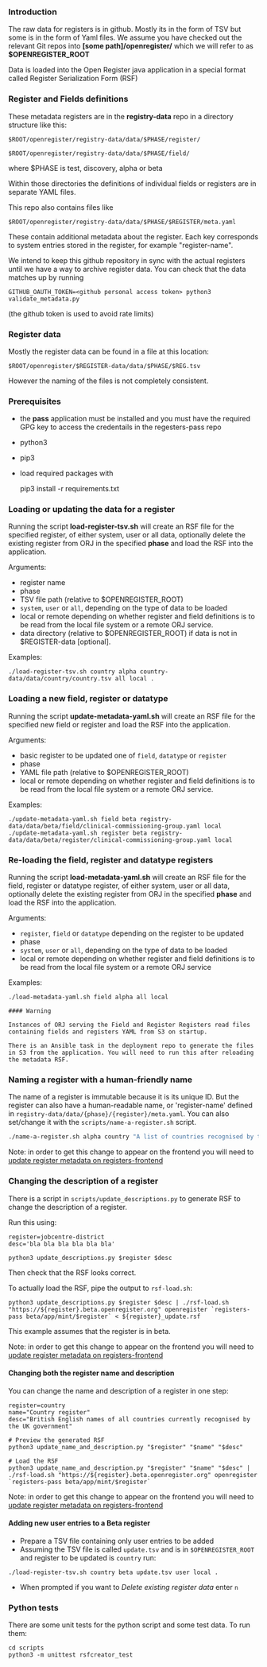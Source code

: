 ### Introduction

The raw data for registers is in github. Mostly its in the form of TSV but some is in the form of Yaml files.
We assume you have checked out the relevant Git repos into **[some path]/openregister/** which we will refer to as
**$OPENREGISTER_ROOT**

Data is loaded into the Open Register java application in a special format called Register Serialization Form (RSF)

### Register and Fields definitions

These metadata registers are in the **registry-data** repo in a directory structure like this:

    $ROOT/openregister/registry-data/data/$PHASE/register/

    $ROOT/openregister/registry-data/data/$PHASE/field/

where $PHASE is test, discovery, alpha or beta

Within those directories the definitions of individual fields or registers are in separate YAML files.

This repo also contains files like

    $ROOT/openregister/registry-data/data/$PHASE/$REGISTER/meta.yaml

These contain additional metadata about the register. Each key corresponds to system entries stored in the register, for example "register-name".

We intend to keep this github repository in sync with the actual registers until we have a way to archive register data. You can check that the data matches up by running

    GITHUB_OAUTH_TOKEN=<github personal access token> python3 validate_metadata.py

(the github token is used to avoid rate limits)

### Register data

Mostly the register data can be found in a file at this location:

    $ROOT/openregister/$REGISTER-data/data/$PHASE/$REG.tsv

However the naming of the files is not completely consistent.

### Prerequisites

- the **pass** application must be installed and you must have the required GPG key to access
  the credentails in the regesters-pass repo
- python3
- pip3
- load required packages with


    pip3 install -r requirements.txt


### Loading or updating the data for a register

Running the script **load-register-tsv.sh** will create an RSF file for the specified register, of either system, user or all data, optionally delete the existing
register from ORJ in the specified **phase** and load the RSF into the application.

Arguments:
- register name
- phase
- TSV file path (relative to $OPENREGISTER_ROOT)
- `system`, `user` or `all`, depending on the type of data to be loaded
- local or remote depending on whether register and field definitions is to be read from the local file system or a remote ORJ service.
- data directory (relative to $OPENREGISTER_ROOT) if data is not in $REGISTER-data [optional].

Examples:

    ./load-register-tsv.sh country alpha country-data/data/country/country.tsv all local .

### Loading a new field, register or datatype

Running the script **update-metadata-yaml.sh** will create an RSF file for the specified new field or register and load the RSF into the application.

Arguments:
- basic register to be updated one of `field`, `datatype` or `register`
- phase
- YAML file path (relative to $OPENREGISTER_ROOT)
- local or remote depending on whether register and field definitions is to be read from the local file system or a remote ORJ service.

Examples:

    ./update-metadata-yaml.sh field beta registry-data/data/beta/field/clinical-commissioning-group.yaml local
    ./update-metadata-yaml.sh register beta registry-data/data/beta/register/clinical-commissioning-group.yaml local


### Re-loading the field, register and datatype registers

Running the script **load-metadata-yaml.sh** will create an RSF file for the field, register or datatype register, of either system, user or all data, optionally delete the existing register from ORJ in the specified **phase** and load the RSF into the application.

Arguments:
- `register`, `field` or `datatype` depending on the register to be updated
- phase
- `system`, `user` or `all`, depending on the type of data to be loaded
- local or remote depending on whether register and field definitions is to be read from the local file system or a remote ORJ service

Examples:

    ./load-metadata-yaml.sh field alpha all local 

    #### Warning

    Instances of ORJ serving the Field and Register Registers read files containing fields and registers YAML from S3 on startup.

    There is an Ansible task in the deployment repo to generate the files in S3 from the application. You will need to run this after reloading the metadata RSF.

### Naming a register with a human-friendly name

The name of a register is immutable because it is its unique ID.  But the
register can also have a human-readable name, or 'register-name' defined in
`registry-data/data/{phase}/{register}/meta.yaml`.  You can also set/change it
with the `scripts/name-a-register.sh` script.

```sh
./name-a-register.sh alpha country "A list of countries recognised by the UK"
```

Note: in order to get this change to appear on the frontend you will need to [update register metadata on registers-frontend](https://github.com/openregister/registers-frontend#updating-register-metadata) 

### Changing the description of a register

There is a script in `scripts/update_descriptions.py` to generate RSF to change the description of a register.

Run this using:

```
register=jobcentre-district
desc='bla bla bla bla bla bla'

python3 update_descriptions.py $register $desc
```

Then check that the RSF looks correct.

To actually load the RSF, pipe the output to `rsf-load.sh`:

```
python3 update_descriptions.py $register $desc | ./rsf-load.sh "https://${register}.beta.openregister.org" openregister `registers-pass beta/app/mint/$register` < ${register}_update.rsf
```

This example assumes that the register is in beta.

Note: in order to get this change to appear on the frontend you will need to [update register metadata on registers-frontend](https://github.com/openregister/registers-frontend#updating-register-metadata) 

#### Changing both the register name and description

You can change the name and description of a register in one step:

```
register=country
name="Country register"
desc="British English names of all countries currently recognised by the UK government"

# Preview the generated RSF
python3 update_name_and_description.py "$register" "$name" "$desc"

# Load the RSF
python3 update_name_and_description.py "$register" "$name" "$desc" | ./rsf-load.sh "https://${register}.beta.openregister.org" openregister `registers-pass beta/app/mint/$register`
```

Note: in order to get this change to appear on the frontend you will need to [update register metadata on registers-frontend](https://github.com/openregister/registers-frontend#updating-register-metadata) 

#### Adding new user entries to a Beta register
* Prepare a TSV file containing only user entries to be added
* Assuming the TSV file is called `update.tsv` and is in `$OPENREGISTER_ROOT` and register to be updated is `country` run:  
```
./load-register-tsv.sh country beta update.tsv user local .
```
* When prompted if you want to *Delete existing register data* enter `n`

### Python tests

There are some unit tests for the python script and some test data. To run them:

    cd scripts
    python3 -m unittest rsfcreator_test